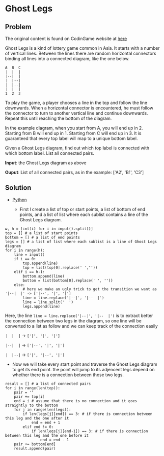 # Ghost Legs

## Problem

The original content is found on CodinGame website at [here](https://www.codingame.com/ide/puzzle/ghost-legs)

Ghost Legs is a kind of lottery game common in Asia. It starts with a number of vertical lines. Between the lines there are random horizontal connectors binding all lines into a connected diagram, like the one below.

```
A  B  C
|  |  |
|--|  |
|  |--|
|  |--|
|  |  |
1  2  3
```

To play the game, a player chooses a line in the top and follow the line downwards. When a horizontal connector is encountered, he must follow the connector to turn to another vertical line and continue downwards. Repeat this until reaching the bottom of the diagram.

In the example diagram, when you start from A, you will end up in 2. Starting from B will end up in 1. Starting from C will end up in 3. It is guaranteed that every top label will map to a unique bottom label.

Given a Ghost Legs diagram, find out which top label is connected with which bottom label. List all connected pairs.

**Input**: the Ghost Legs diagram as above

**Ouput**: List of all connected pairs, as in the example: ['A2', 'B1', 'C3']

## Solution

* [Python](https://github.com/nnguyen168/codingame-puzzle/blob/master/Easy/Ghost-Legs/solution.py)

  * First I create a list of top or start points, a list of bottom of end points, and a list of list where each sublist contains 
  a line of the Ghost Legs diagram.
```
w, h = [int(i) for i in input().split()]
top = [] # a list of start points
bottom = [] # a list of end points
legs = [] # a list of list where each sublist is a line of Ghost Legs diagram
for i in range(h):
    line = input()
    if i == 0:
        top.append(line)
        top = list(top[0].replace(' ',''))
    elif i == h-1:
        bottom.append(line)
        bottom = list(bottom[0].replace(' ', ''))
    else:
        # here we make an ugly trick to get the transition we want as '|--|  |' -> ['|--', '|', '|']
        line = line.replace('|--|', '|--  |') 
        line = line.split('  ')
        legs.append(line)
```
Here, the line ```line = line.replace('|--|', '|--  |')``` is to extract better the connection between two legs in the diagram, so one line will be converted to a list as follow and we can keep track of the connection easily

```|  |  |``` -> ```['|', '|', '|']```

```|--|  |``` -> ```['|--', '|', '|']```

```|  |--|``` -> ```['|', '|--', '|']```

 * Now we will take every start point and traverse the Ghost Legs diagram to get its end point. the point will jump to its adjencent legs depend on whether there is a connection between those two legs.
```
result = [] # a list of connected pairs
for i in range(len(top)):
    pair = ''
    pair += top[i]
    end = i # assume that there is no connection and it goes straightly to the bottom
    for j in range(len(legs)):
        if len(legs[j][end]) == 3: # if there is connection between this leg and the one after it
            end = end + 1
        elif end != 0:
            if len(legs[j][end-1]) == 3: # if there is connection between this leg and the one before it
                end = end - 1
    pair += bottom[end]
    result.append(pair)
```
